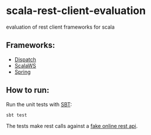 # scala-rest-client-evaluation
evaluation of rest client frameworks for scala

## Frameworks:
* [Dispatch](http://dispatch.databinder.net)
* [ScalaWS](https://www.playframework.com/documentation/2.3.x/ScalaWS)
* [Spring](http://projects.spring.io/spring-framework/)

## How to run:
 
 Run the unit tests with [SBT](http://www.scala-sbt.org/):
 
 ```
 sbt test
 ```
 
 The tests make rest calls against a [fake online rest api](http://jsonplaceholder.typicode.com).
